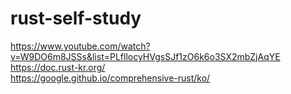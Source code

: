 # rust-self-study
https://www.youtube.com/watch?v=W9DO6m8JSSs&list=PLfllocyHVgsSJf1zO6k6o3SX2mbZjAqYE  
https://doc.rust-kr.org/  
https://google.github.io/comprehensive-rust/ko/    

